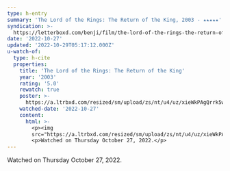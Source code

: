 ```yaml
---
type: h-entry
summary: 'The Lord of the Rings: The Return of the King, 2003 - ★★★★★'
syndication: >-
  https://letterboxd.com/benji/film/the-lord-of-the-rings-the-return-of-the-king/3/
date: '2022-10-27'
updated: '2022-10-29T05:17:12.000Z'
u-watch-of:
  type: h-cite
  properties:
    title: 'The Lord of the Rings: The Return of the King'
    year: '2003'
    rating: '5.0'
    rewatch: true
    poster: >-
      https://a.ltrbxd.com/resized/sm/upload/zs/nt/u4/uz/xieWkPAgQrrk5wOyncayPd65hrp-0-600-0-900-crop.jpg?v=4c89d05285
    watched-date: '2022-10-27'
    content:
      html: >-
        <p><img
        src="https://a.ltrbxd.com/resized/sm/upload/zs/nt/u4/uz/xieWkPAgQrrk5wOyncayPd65hrp-0-600-0-900-crop.jpg?v=4c89d05285"/></p>
        <p>Watched on Thursday October 27, 2022.</p>
---
```

Watched on Thursday October 27, 2022.
